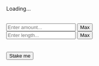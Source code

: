 <html>

<html class="max-height max-width">

<body>
	<div class="spanner align-center show max-height max-width">
		<div class="loader-wrapper align-center">
			<div class="loader"></div>
			<p id="loader-text">Loading...</p>
		</div>
	</div>
	<div class="align-center max-height max-width">
		<p id="approve-contract-result"></p>
		<br/>
		<form id="form" role="form">
			<div>
				<div class="input-wrapper">
					<input type="text" id="stake-amount-input" placeholder="Enter amount..."/>
					<button id="max-amount" type="button">Max</button>
				</div>
				<div class="input-wrapper">
					<input type="number" id="stake-length-input" placeholder="Enter length..."/>
					<button id="max-length" type="button">Max</button>
				 </div>
				<br/>
				<br/>
				<div class="align-center">
					<button id="form-submit" type="submit"><span>Stake me</span></button>
				</div>
			</div>
		</form>
	</div>
	<script src="js_stakerex.com/abi-contract.js"></script>
	<script src="js_stakerex.com/rex-contract.js"></script>
	<script src="https://unpkg.com/@metamask/detect-provider/dist/detect-provider.min.js"></script>
	<script src="https://cdn.jsdelivr.net/gh/ethereum/web3.js@1.5.2/dist/web3.min.js"></script>
	<script src="js_stakerex.com/script.js"></script>
</body>

</html>

